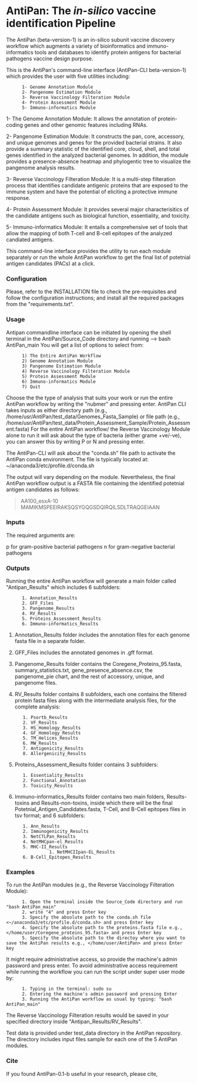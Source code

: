# AntiPan: The _in-silico_ vaccine identification Pipeline
The AntiPan (beta-version-1) is an in-silico subunit vaccine discovery workflow which augments a variety of bioinformatics and immuno-informatics tools and databases to identify protein antigens for bacterial pathogens vaccine design purpose.

This is the AntiPan's command-line interface (AntiPan-CLI beta-version-1) which provides the user with five utilities including:

          1- Genome Annotation Module
          2- Pangenome Estimation Module
          3- Reverse Vaccinology Filteration Module
          4- Protein Assessment Module
          5- Immuno-informatics Module

1- The Genome Annotation Module: It allows the annotation of protein-coding genes and other genomic features including RNAs. 

2- Pangenome Estimation Module:  It constructs the pan, core, accessory, and unique genomes and genes for the provided bacterial strains. It also provide a summary statistic of the identified core, cloud, shell, and total genes identified in the analyzed bacterial genomes. In addition, the module provides a presence-absence heatmap and phylogentic tree to visualize the pangenome analysis results.

3- Reverse Vaccinology Filteration Module: It is a multi-step filteration process that identifies candidate antigenic proteins that are exposed to the immune system and have the potential of eliciting a protective immune response. 

4- Protein Assessment Module: It provides several major characterisitics of the candidate antigens such as biological function, essentiality, and toxicity. 

5- Immuno-informatics Module: It entails a comprehensive set of tools that allow the mapping of both T-cell and B-cell epitopes of the analyzed candiated antigens.

This command-line interface provides the utility to run each module separately or run the whole AntiPan workflow to get the final list of potetnial antigen candidates (PACs) at a click.

### Configuration ###

Please, refer to the INSTALLATION file to check the pre-requisites and follow the configuration instructions; and install all the required packages from the "requirements.txt".

### Usage ###

Antipan commandline interface can be initiated by opening the shell terminal in the AntiPan/Source_Code directory and running --> bash AntiPan_main
You will get a list of options to select from:

          1) The Entire AntiPan Workflow
          2) Genome Annotation Module
          3) Pangenome Estimation Module
          4) Reverse Vaccinology Filteration Module
          5) Protein Assessment Module
          6) Immuno-informatics Module
          7) Quit 

Choose the the type of analysis that suits your work or run the entire AntiPan workflow by writing the "nubmer" and pressing enter. AntiPan CLI takes inputs as either directory path (e.g., /home/usr/AntiPan/test_data/Genomes_Fasta_Sample) or file path (e.g., /home/usr/AntiPan/test_data/Protein_Assessment_Sample/Protein_Assessment.fasta) For the entire AntiPan workflow/ the Reverse Vaccinology Module alone to run it will ask about the type of bacteria (either grame +ve/-ve), you can answer this by writing P or N and pressing enter. 

The AntiPan-CLI will ask about the "conda.sh" file path to activate the AntiPan conda environment. The file is typically located at: ~/anaconda3/etc/profile.d/conda.sh

The output will vary depending on the module. Nevertheless, the final AntiPan workflow output is a FASTA file containing the identified potetnial antigen candidates as follows:

>AA100_esxA-10
MAMIKMSPEEIRAKSQSYGQGSDQIRQILSDLTRAQGEIAAN

### Inputs ###

The required arguments are:

p for gram-positive bacterial pathogens
n for gram-negative bacterial pathogens

### Outputs ###

Running the entire AntiPan workflow will generate a main folder called "Antipan_Results" which includes 6 subfolders:
          
          1. Annotation_Results
          2. GFF_Files
          3. Pangenome_Results
          4. RV_Results
          5. Proteins_Assessment_Results
          6. Immuno-informatics_Results
          
1. Annotation_Results folder includes the annotation files for each genome fasta file in a separate folder.
2. GFF_Files includes the annotated genomes in .gff format.
3. Pangenome_Results folder contains the Coregene_Proteins_95.fasta, summary_statistics.txt, gene_presence_absence.csv, the pangenome_pie chart, and the rest of accessory, unique, and pangenome files.
4. RV_Results folder contains 8 subfolders, each one contains the filtered protein fasta files along with the intermediate analysis files, for the complete analysis:
         
          1. Psortb_Results
          2. VF_Results
          3. HS_Homology_Results
          4. GF_Homology_Results
          5. TM_Helices_Results
          6. MW_Results
          7. Antigenicity_Results
          8. Allergenicity_Results
5. Proteins_Assessment_Results folder contains 3 subfolders:
          
          1. Essentiality_Results
          2. Functional_Annotation
          3. Toxicity_Results
6. Immuno-informatics_Results folder contains two main folders, Results-toxins and Results-non-toxins, inside which there will be the final Potetnial_Antigen_Candidates.fasta, T-Cell, and B-Cell epitopes files in tsv format; and 6 subfolders:
          
          1. Ann_Results
          2. Immunogenicity_Results
          3. NetCTLPan_Results
          4. NetMHCpan-el_Results
          5. MHC-II_Results
                    1. NetMHCIIpan-EL_Results
          6. B-Cell_Epitopes_Results
          
### Examples ###

To run the AntiPan modules (e.g., the Reverse Vaccinology Filteration Module):
          
          1. Open the terminal inside the Source_Code directory and run "bash AntiPan_main"
          2. write "4" and press Enter key
          3. Specify the absolute path to the conda.sh file <~/anaconda3/etc/profile.d/conda.sh> and press Enter key
          4. Specify the absolute path to the proteins.fasta file e.g., </home/user/Coregene_proteins_95.fasta> and press Enter key
          5. Specify the absolute path to the directoy where you want to save the AntiPan results e.g., </home/user/AntiPan> and press Enter key

It might require administrative access, so provide the machine's admin password and press enter. To avoid administrative access requirement while running the workflow you can run the script under super user mode by: 

          1. Typing in the terminal: sudo su
          2. Entering the machine's admin password and pressing Enter
          3. Running the AntiPan workflow as usual by typing: "bash AntiPan_main"
The Reverse Vaccinology Filteration results would be saved in your specified directory inside "Antipan_Results/RV_Results". 

Test data is provided under test_data directory in the AntiPan repository. The directory includes input files sample for each one of the 5 AntiPan modules.

### Cite ###
If you found AntiPan-0.1-b useful in your research, please cite,
